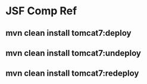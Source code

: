 <h1>JSF Comp Ref</h1>
<h2>mvn clean install tomcat7:deploy</h2>
<h2>mvn clean install tomcat7:undeploy</h2>
<h2>mvn clean install tomcat7:redeploy</h2>
